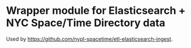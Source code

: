 # Wrapper module for Elasticsearch + NYC Space/Time Directory data

Used by https://github.com/nypl-spacetime/etl-elasticsearch-ingest.
